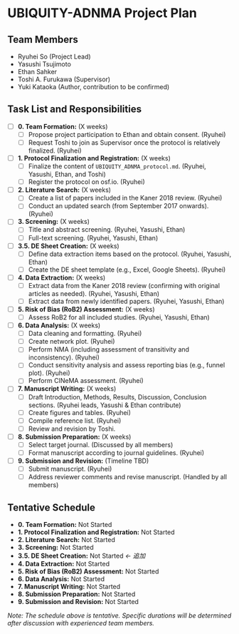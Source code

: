 # UBIQUITY-ADNMA Project Plan

## Team Members

*   Ryuhei So (Project Lead)
*   Yasushi Tsujimoto
*   Ethan Sahker
*   Toshi A. Furukawa (Supervisor)
*   Yuki Kataoka (Author, contribution to be confirmed)

## Task List and Responsibilities

*   [ ] **0. Team Formation:** (X weeks)
    *   [ ] Propose project participation to Ethan and obtain consent. (Ryuhei)
    *   [ ] Request Toshi to join as Supervisor once the protocol is relatively finalized. (Ryuhei)
*   [ ] **1. Protocol Finalization and Registration:** (X weeks)
    *   [ ] Finalize the content of `UBIQUITY_ADNMA_protocol.md`. (Ryuhei, Yasushi, Ethan, and Toshi)
    *   [ ] Register the protocol on osf.io. (Ryuhei)
*   [ ] **2. Literature Search:** (X weeks)
    *   [ ] Create a list of papers included in the Kaner 2018 review. (Ryuhei)
    *   [ ] Conduct an updated search (from September 2017 onwards). (Ryuhei)
*   [ ] **3. Screening:** (X weeks)
    *   [ ] Title and abstract screening. (Ryuhei, Yasushi, Ethan)
    *   [ ] Full-text screening. (Ryuhei, Yasushi, Ethan)
*   [ ] **3.5. DE Sheet Creation:** (X weeks)
    *   [ ] Define data extraction items based on the protocol. (Ryuhei, Yasushi, Ethan)
    *   [ ] Create the DE sheet template (e.g., Excel, Google Sheets). (Ryuhei)
*   [ ] **4. Data Extraction:** (X weeks)
    *   [ ] Extract data from the Kaner 2018 review (confirming with original articles as needed). (Ryuhei, Yasushi, Ethan)
    *   [ ] Extract data from newly identified papers. (Ryuhei, Yasushi, Ethan)
*   [ ] **5. Risk of Bias (RoB2) Assessment:** (X weeks)
    *   [ ] Assess RoB2 for all included studies. (Ryuhei, Yasushi, Ethan)
*   [ ] **6. Data Analysis:** (X weeks)
    *   [ ] Data cleaning and formatting. (Ryuhei)
    *   [ ] Create network plot. (Ryuhei)
    *   [ ] Perform NMA (including assessment of transitivity and inconsistency). (Ryuhei)
    *   [ ] Conduct sensitivity analysis and assess reporting bias (e.g., funnel plot). (Ryuhei)
    *   [ ] Perform CINeMA assessment. (Ryuhei)
*   [ ] **7. Manuscript Writing:** (X weeks)
    *   [ ] Draft Introduction, Methods, Results, Discussion, Conclusion sections. (Ryuhei leads, Yasushi & Ethan contribute)
    *   [ ] Create figures and tables. (Ryuhei)
    *   [ ] Compile reference list. (Ryuhei)
    *   [ ] Review and revision by Toshi.
*   [ ] **8. Submission Preparation:** (X weeks)
    *   [ ] Select target journal. (Discussed by all members)
    *   [ ] Format manuscript according to journal guidelines. (Ryuhei)
*   [ ] **9. Submission and Revision:** (Timeline TBD)
    *   [ ] Submit manuscript. (Ryuhei)
    *   [ ] Address reviewer comments and revise manuscript. (Handled by all members)

## Tentative Schedule

*   **0. Team Formation:** Not Started
*   **1. Protocol Finalization and Registration:** Not Started
*   **2. Literature Search:** Not Started
*   **3. Screening:** Not Started
*   **3.5. DE Sheet Creation:** Not Started *<- 追加*
*   **4. Data Extraction:** Not Started
*   **5. Risk of Bias (RoB2) Assessment:** Not Started
*   **6. Data Analysis:** Not Started
*   **7. Manuscript Writing:** Not Started
*   **8. Submission Preparation:** Not Started
*   **9. Submission and Revision:** Not Started

*Note: The schedule above is tentative. Specific durations will be determined after discussion with experienced team members.*